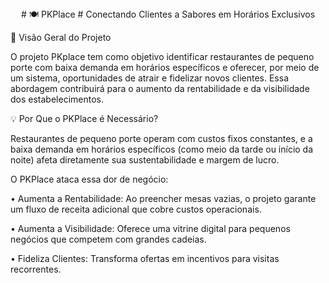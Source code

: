 <div align="center">
    # 🍽️ PKPlace
    # Conectando Clientes a Sabores em Horários Exclusivos
</div>

🌟 Visão Geral do Projeto

O projeto PKplace tem como objetivo identificar restaurantes de pequeno porte com baixa demanda em horários específicos e oferecer, por meio de um sistema, oportunidades de atrair e fidelizar novos clientes. Essa abordagem contribuirá para o aumento da rentabilidade e da visibilidade dos estabelecimentos.


💡 Por Que o PKPlace é Necessário?

Restaurantes de pequeno porte operam com custos fixos constantes, e a baixa demanda em horários específicos (como meio da tarde ou início da noite) afeta diretamente sua sustentabilidade e margem de lucro.


O PKPlace ataca essa dor de negócio:

• Aumenta a Rentabilidade: Ao preencher mesas vazias, o projeto garante um fluxo de receita adicional que cobre custos operacionais.

• Aumenta a Visibilidade: Oferece uma vitrine digital para pequenos negócios que competem com grandes cadeias.

• Fideliza Clientes: Transforma ofertas em incentivos para visitas recorrentes.
